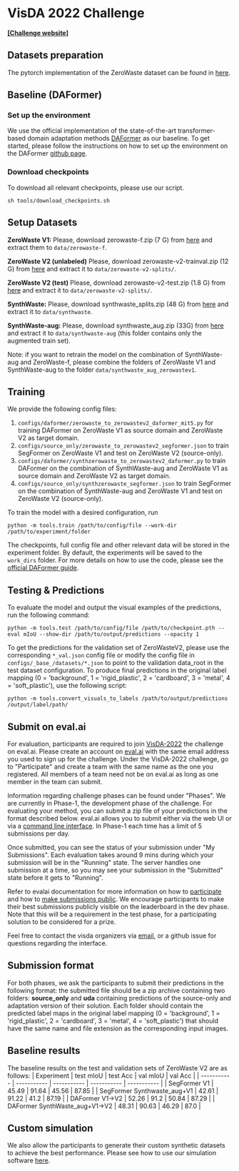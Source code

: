 # VisDA 2022 Challenge 

**[[Challenge website]](https://ai.bu.edu/visda-2022/)**
## Datasets preparation

The pytorch implementation of the ZeroWaste dataset can be found in [here](zerowaste_dataloader.py).

## Baseline (DAFormer)
### Set up the environment
We use the official implementation of the state-of-the-art transformer-based domain adaptation methods [DAFormer](https://arxiv.org/abs/2111.14887) as our baseline. 
To get started, please follow the instructions on how to set up the environment on the DAFormer [github page](https://github.com/lhoyer/DAFormer). 
### Download checkpoints
To download all relevant checkpoints, please use our script.
```shell
sh tools/download_checkpoints.sh
```



## Setup Datasets
**ZeroWaste V1:** Please, download zerowaste-f.zip (7 G) from [here](http://csr.bu.edu/ftp/recycle/visda-2022/) and extract them to `data/zerowaste-f`.

**ZeroWaste V2 (unlabeled)** Please, download zerowaste-v2-trainval.zip (12 G) from
[here](http://csr.bu.edu/ftp/recycle/visda-2022/) and extract
it to `data/zerowaste-v2-splits/`.

**ZeroWaste V2 (test)** Please, download zerowaste-v2-test.zip (1.8 G) from
[here](http://csr.bu.edu/ftp/recycle/visda-2022/) and extract
it to `data/zerowaste-v2-splits/`.

**SynthWaste:** Please, download synthwaste_splits.zip (48 G) from
[here](http://csr.bu.edu/ftp/recycle/visda-2022/) and extract it to `data/synthwaste`.

**SynthWaste-aug:** Please, download 	synthwaste_aug.zip (33G) from
[here](http://csr.bu.edu/ftp/recycle/visda-2022/) and extract it to `data/synthwaste-aug` (this folder contains only the augmented train set).

Note: if you want to retrain the model on the combination of SynthWaste-aug and ZeroWaste-f, please combine the folders of ZeroWaste V1 and SynthWaste-aug to the folder `data/synthwaste_aug_zerowastev1`. 


## Training

We provide the following config files:
 
1. `configs/daformer/zerowaste_to_zerowastev2_daformer_mit5.py` for training DAFormer on ZeroWaste V1 as source domain and ZeroWaste V2 as target domain.
2. `configs/source_only/zerowaste_to_zerowastev2_segformer.json` to train SegFormer on ZeroWaste V1 and test on ZeroWaste V2 (source-only). 
3. `configs/daformer/synthzerowaste_to_zerowastev2_daformer.py` to train DAFormer on the combination of SynthWaste-aug and ZeroWaste V1 as source domain and ZeroWaste V2 as target domain.
4. `configs/source_only/synthzerowaste_segformer.json` to train SegFormer on the combination of SynthWaste-aug and ZeroWaste V1 and test on ZeroWaste V2 (source-only). 

To train the model with a desired configuration, run
```shell
python -m tools.train /path/to/config/file --work-dir /path/to/experiment/folder
```
The checkpoints, full config file and other relevant data will be stored in the experiment folder. By default, the experiments will be saved to the `work_dirs` folder.
For more details on how to use the code, please see the [official DAFormer guide](https://github.com/lhoyer/DAFormer). 


## Testing & Predictions

To evaluate the model and output the visual examples of the predictions, run the following command:

```shell
python -m tools.test /path/to/config/file /path/to/checkpoint.pth --eval mIoU --show-dir /path/to/output/predictions --opacity 1
```
To get the predictions for the validation set of ZeroWasteV2, please use the corresponding `*_val.json` config file or modify the config file in `configs/_base_/datasets/*.json` to point to the validation data_root in the test dataset configuration.
To produce final predictions in the original label mapping (0 = 'background', 1 = 'rigid_plastic', 2 = 'cardboard', 3 = 'metal', 4 = 'soft_plastic'), use the following script:
```shell
python -m tools.convert_visuals_to_labels /path/to/output/predictions /output/label/path/
```

## Submit on eval.ai
For evaluation, participants are required to join [VisDA-2022](https://eval.ai/web/challenges/challenge-page/1806/overview) the challenge on eval.ai. Please create an account on [eval.ai](https://eval.ai/) with the same email address you used to sign up for the challenge. Under the VisDA-2022 challenge, go to "Participate" and create a team with the same name as the one you registered. All members of a team need not be on eval.ai as long as one member in the team can submit. 

Information regarding challenge phases can be found under "Phases". We are currently in Phase-1, the development phase of the challenge. For evaluating your method, you can submit a zip file of your predictions in the format described below. eval.ai allows you to submit either via the web UI or via a [command line interface](https://cli.eval.ai/). In Phase-1 each time has a limit of 5 submissions per day. 

Once submitted, you can see the status of your submission under "My Submissions". Each evaluation takes around 9 mins during which your submission will be in the "Running" state. The server handles one submission at a time, so you may see your submission in the "Submitted" state before it gets to "Running".

Refer to evalai documentation for more information on how to [participate](https://evalai.readthedocs.io/en/latest/participate.html) and how to [make submissions public](https://evalai.readthedocs.io/en/latest/make_submission_public_private_baseline.html). We encourage participants to make their best submissions publicly visible on the leaderboard in the dev phase. Note that this will be a requirement in the test phase, for a participating solution to be considered for a prize.

Feel free to contact the visda organizers via [email](mailto:visda-organizers@googlegroups.com), or a github issue for questions regarding the interface.


## Submission format
For both phases, we ask the participants to submit their predictions in the following format: the submitted file should be a zip archive containing two folders: **source_only** and **uda** containing predictions of the source-only and adaptation version of their solution. Each folder should contain the predicted label maps in the original label mapping (0 = 'background', 1 = 'rigid_plastic', 2 = 'cardboard', 3 = 'metal', 4 = 'soft_plastic') that should have the same name and file extension as the corresponding input images. 

## Baseline results
The baseline results on the test and validation sets of ZeroWaste V2 are as follows:
| Experiment            |   test mIoU     |  test  Acc      |  val mIoU     |  val  Acc      |
| -----------           | ----------- | ----------- |  ----------- | ----------- |
| SegFormer V1          |     45.49   |     91.64   |        45.56      |      87.85       |
| SegFormer Synthwaste_aug+V1 |      42.61   |      91.22   |   41.2   |    87.19    |
| DAFormer V1->V2       |       52.26      |      91.2       |   50.84   |   87.29    |
| DAFormer SynthWaste_aug+V1->V2 |      48.31     |    90.63     |   46.29  |   87.0   |



## Custom simulation
We also allow the participants to generate their custom synthetic datasets to achieve the best performance. Please see how to use our simulation software [here](simulation/readme.txt). 
